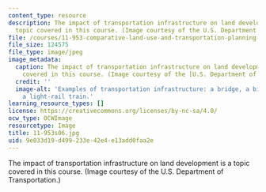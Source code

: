 ```yaml
---
content_type: resource
description: The impact of transportation infrastructure on land development is a
  topic covered in this course. (Image courtesy of the U.S. Department of Transportation.)
file: /courses/11-953-comparative-land-use-and-transportation-planning-spring-2006/9e033d19d499233e42e4e13add0faa2e_11-953s06.jpg
file_size: 124575
file_type: image/jpeg
image_metadata:
  caption: The impact of transportation infrastructure on land development is a topic
    covered in this course. (Image courtesy of the [U.S. Department of Transportation](http://www.dot.gov/).)
  credit: ''
  image-alt: 'Examples of transportation infrastructure: a bridge, a bike path and
    a light-rail train.'
learning_resource_types: []
license: https://creativecommons.org/licenses/by-nc-sa/4.0/
ocw_type: OCWImage
resourcetype: Image
title: 11-953s06.jpg
uid: 9e033d19-d499-233e-42e4-e13add0faa2e
---
```

The impact of transportation infrastructure on land development is a topic covered in this course. (Image courtesy of the U.S. Department of Transportation.)